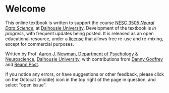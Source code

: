 # Welcome

This online textbook is written to support the course [NESC 3505 *Neural Data Science*](https://dalpsychneuro.github.io/NESC_3505/), at [Dalhousie University](https://dal.ca). Development of the textbook is *in progress*, with frequent updates being posted. It is released as an open educational resource, under a [license](https://creativecommons.org/licenses/by-nc-sa/4.0/) that allows free re-use and re-mixing, except for commercial purposes.

Written by Prof. [Aaron J. Newman](https://aaronjnewman.com/), [Department of Psychology & Neuroscience](https://www.dal.ca/faculty/science/psychology_neuroscience),  [Dalhousie University](https://dal.ca), with contributions from [Danny Godfrey](https://github.com/Balkazar) and [Reann Post](https://github.com/reannpost).

If you notice any errors, or have suggestions or other feedback, please click on the Octocat (middle) icon in the top right of the page in question, and select "open issue".
